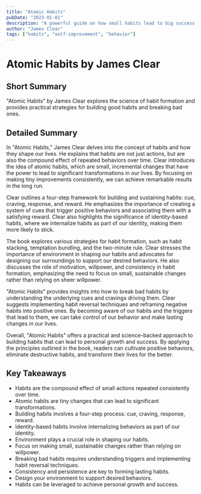 ```yaml
---
title: "Atomic Habits"
pubDate: "2023-01-01"
description: "A powerful guide on how small habits lead to big success."
author: "James Clear"
tags: ["habits", "self-improvement", "behavior"]
---
```


# Atomic Habits by James Clear

## Short Summary
"Atomic Habits" by James Clear explores the science of habit formation and provides practical strategies for building good habits and breaking bad ones.

## Detailed Summary
In "Atomic Habits," James Clear delves into the concept of habits and how they shape our lives. He explains that habits are not just actions, but are also the compound effect of repeated behaviors over time. Clear introduces the idea of atomic habits, which are small, incremental changes that have the power to lead to significant transformations in our lives. By focusing on making tiny improvements consistently, we can achieve remarkable results in the long run.

Clear outlines a four-step framework for building and sustaining habits: cue, craving, response, and reward. He emphasizes the importance of creating a system of cues that trigger positive behaviors and associating them with a satisfying reward. Clear also highlights the significance of identity-based habits, where we internalize habits as part of our identity, making them more likely to stick.

The book explores various strategies for habit formation, such as habit stacking, temptation bundling, and the two-minute rule. Clear stresses the importance of environment in shaping our habits and advocates for designing our surroundings to support our desired behaviors. He also discusses the role of motivation, willpower, and consistency in habit formation, emphasizing the need to focus on small, sustainable changes rather than relying on sheer willpower.

"Atomic Habits" provides insights into how to break bad habits by understanding the underlying cues and cravings driving them. Clear suggests implementing habit reversal techniques and reframing negative habits into positive ones. By becoming aware of our habits and the triggers that lead to them, we can take control of our behavior and make lasting changes in our lives.

Overall, "Atomic Habits" offers a practical and science-backed approach to building habits that can lead to personal growth and success. By applying the principles outlined in the book, readers can cultivate positive behaviors, eliminate destructive habits, and transform their lives for the better.

## Key Takeaways
- Habits are the compound effect of small actions repeated consistently over time.
- Atomic habits are tiny changes that can lead to significant transformations.
- Building habits involves a four-step process: cue, craving, response, reward.
- Identity-based habits involve internalizing behaviors as part of our identity.
- Environment plays a crucial role in shaping our habits.
- Focus on making small, sustainable changes rather than relying on willpower.
- Breaking bad habits requires understanding triggers and implementing habit reversal techniques.
- Consistency and persistence are key to forming lasting habits.
- Design your environment to support desired behaviors.
- Habits can be leveraged to achieve personal growth and success.
